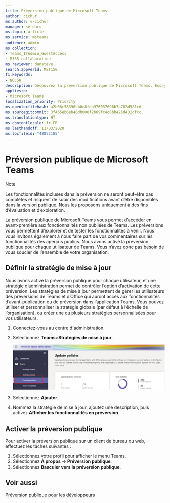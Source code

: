 ```yaml
---
title: Préversion publique de Microsoft Teams
author: cichur
ms.author: v-cichur
manager: serdars
ms.topic: article
ms.service: msteams
audience: admin
ms.collection:
- Teams_ITAdmin_GuestAccess
- M365-collaboration
ms.reviewer: dansteve
search.appverid: MET150
f1.keywords:
- NOCSH
description: Découvrez la préversion publique de Microsoft Teams. Essayez les nouvelles fonctionnalités, puis envoyez vos commentaires.
appliesto:
- Microsoft Teams
localization_priority: Priority
ms.openlocfilehash: a2b06c58396db0e8fdb976037696b7a782d581cd
ms.sourcegitcommit: 3f465eb6eb46db008f2b69fc4c6bb425d432dfcc
ms.translationtype: HT
ms.contentlocale: fr-FR
ms.lasthandoff: 11/03/2020
ms.locfileid: "48852185"
---
```

# <a name="microsoft-teams-public-preview"></a>Préversion publique de Microsoft Teams

> [!NOTE]
> Les fonctionnalités incluses dans la préversion ne seront peut-être pas complètes et risquent de subir des modifications avant d’être disponibles dans la version publique. Nous les proposons uniquement à des fins d’évaluation et d’exploration.

La préversion publique de Microsoft Teams vous permet d’accéder en avant-première aux fonctionnalités non publiées de Teams. Les préversions vous permettent d’explorer et de tester les fonctionnalités à venir. Nous vous invitons également à nous faire part de vos commentaires sur les fonctionnalités des aperçus publics. Nous avons activé la préversion publique pour chaque utilisateur de Teams. Vous n’avez donc pas besoin de vous soucier de l’ensemble de votre organisation.

## <a name="set-the-update-policy"></a>Définir la stratégie de mise à jour

 Nous avons activé la préversion publique pour chaque utilisateur, et une stratégie d’administration permet de contrôler l’option d’activation de cette préversion. Les stratégies de mise à jour permettent de gérer les utilisateurs des préversions de Teams et d’Office qui auront accès aux fonctionnalités d’avant-publication ou de préversion dans l’application Teams. Vous pouvez utiliser et personnaliser la stratégie globale (par défaut à l’échelle de l’organisation), ou créer une ou plusieurs stratégies personnalisées pour vos utilisateurs.

1. Connectez-vous au centre d'administration.
2. Sélectionnez **Teams**>**Stratégies de mise à jour**.

   ![Sélectionner l’option Stratégies de mise à jour](media/updatePolicies.png)

3. Sélectionnez **Ajouter**.
4. Nommez la stratégie de mise à jour, ajoutez une description, puis activez **Afficher les fonctionnalités en préversion**.

## <a name="enable-public-preview"></a>Activer la préversion publique

Pour activer la préversion publique sur un client de bureau ou web, effectuez les tâches suivantes :

1. Sélectionnez votre profil pour afficher le menu Teams.
2. Sélectionnez **À propos** → **Préversion publique**.
3. Sélectionnez **Basculer vers la préversion publique**.

## <a name="related-topics"></a>Voir aussi

[Préversion publique pour les développeurs](https://docs.microsoft.com/microsoftteams/platform/resources/dev-preview/developer-preview-intro)
